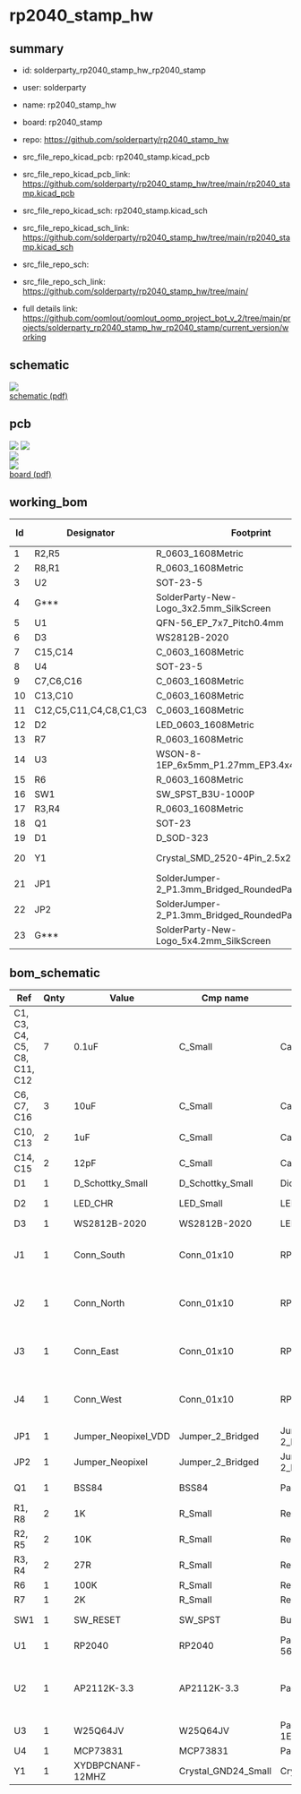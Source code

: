 # rp2040_stamp_hw
 
## summary 
* id: solderparty_rp2040_stamp_hw_rp2040_stamp
* user: solderparty
* name: rp2040_stamp_hw
* board: rp2040_stamp
* repo: https://github.com/solderparty/rp2040_stamp_hw
* src_file_repo_kicad_pcb: rp2040_stamp.kicad_pcb
* src_file_repo_kicad_pcb_link: https://github.com/solderparty/rp2040_stamp_hw/tree/main/rp2040_stamp.kicad_pcb
* src_file_repo_kicad_sch: rp2040_stamp.kicad_sch
* src_file_repo_kicad_sch_link: https://github.com/solderparty/rp2040_stamp_hw/tree/main/rp2040_stamp.kicad_sch

* src_file_repo_sch: 
* src_file_repo_sch_link: https://github.com/solderparty/rp2040_stamp_hw/tree/main/
* full details link: https://github.com/oomlout/oomlout_oomp_project_bot_v_2/tree/main/projects/solderparty_rp2040_stamp_hw_rp2040_stamp/current_version/working  

## schematic  
![](working_schematic_600.png)  
[schematic (pdf)](working_schematic.pdf) 






















## pcb  
![](working_3d_600.png) 
![](working_3d_front_600.png)  
![](working_3d_back_600.png)  
![](working_600.png)  
[board (pdf)](working.pdf)  

## working_bom
| Id | Designator | Footprint | Quantity | Designation | Supplier and ref |  | None | 
| --- | --- | --- | --- | --- | --- | --- | --- | 
| 1 | R2,R5 | R_0603_1608Metric | 2 | 10K |  |  | [''] | 
| 2 | R8,R1 | R_0603_1608Metric | 2 | 1K |  |  | [''] | 
| 3 | U2 | SOT-23-5 | 1 | AP2112K-3.3 |  |  | [''] | 
| 4 | G*** | SolderParty-New-Logo_3x2.5mm_SilkScreen | 1 | LOGO |  |  | [''] | 
| 5 | U1 | QFN-56_EP_7x7_Pitch0.4mm | 1 | RP2040 |  |  | [''] | 
| 6 | D3 | WS2812B-2020 | 1 | WS2812B-2020 |  |  | [''] | 
| 7 | C15,C14 | C_0603_1608Metric | 2 | 12pF |  |  | [''] | 
| 8 | U4 | SOT-23-5 | 1 | MCP73831 |  |  | [''] | 
| 9 | C7,C6,C16 | C_0603_1608Metric | 3 | 10uF |  |  | [''] | 
| 10 | C13,C10 | C_0603_1608Metric | 2 | 1uF |  |  | [''] | 
| 11 | C12,C5,C11,C4,C8,C1,C3 | C_0603_1608Metric | 7 | 0.1uF |  |  | [''] | 
| 12 | D2 | LED_0603_1608Metric | 1 | LED_CHR |  |  | [''] | 
| 13 | R7 | R_0603_1608Metric | 1 | 2K |  |  | [''] | 
| 14 | U3 | WSON-8-1EP_6x5mm_P1.27mm_EP3.4x4mm | 1 | W25Q64JV |  |  | [''] | 
| 15 | R6 | R_0603_1608Metric | 1 | 100K |  |  | [''] | 
| 16 | SW1 | SW_SPST_B3U-1000P | 1 | SW_RESET |  |  | [''] | 
| 17 | R3,R4 | R_0603_1608Metric | 2 | 27R |  |  | [''] | 
| 18 | Q1 | SOT-23 | 1 | BSS84 |  |  | [''] | 
| 19 | D1 | D_SOD-323 | 1 | D_Schottky_Small |  |  | [''] | 
| 20 | Y1 | Crystal_SMD_2520-4Pin_2.5x2.0mm | 1 | XYDBPCNANF-12MHZ |  |  | [''] | 
| 21 | JP1 | SolderJumper-2_P1.3mm_Bridged_RoundedPad1.0x1.5mm | 1 | Jumper_Neopixel_VDD |  |  | [''] | 
| 22 | JP2 | SolderJumper-2_P1.3mm_Bridged_RoundedPad1.0x1.5mm | 1 | Jumper_Neopixel |  |  | [''] | 
| 23 | G*** | SolderParty-New-Logo_5x4.2mm_SilkScreen | 1 | LOGO |  |  | [''] | 


## bom_schematic
| Ref | Qnty | Value | Cmp name | Footprint | Description | Vendor | DNP | 
| --- | --- | --- | --- | --- | --- | --- | --- | 
| C1, C3, C4, C5, C8, C11, C12 | 7 | 0.1uF | C_Small | Capacitor_SMD:C_0603_1608Metric | Unpolarized capacitor, small symbol |  |  | 
| C6, C7, C16 | 3 | 10uF | C_Small | Capacitor_SMD:C_0603_1608Metric | Unpolarized capacitor, small symbol |  |  | 
| C10, C13 | 2 | 1uF | C_Small | Capacitor_SMD:C_0603_1608Metric | Unpolarized capacitor, small symbol |  |  | 
| C14, C15 | 2 | 12pF | C_Small | Capacitor_SMD:C_0603_1608Metric | Unpolarized capacitor, small symbol |  |  | 
| D1 | 1 | D_Schottky_Small | D_Schottky_Small | Diode_SMD:D_SOD-323 | Schottky diode, small symbol |  |  | 
| D2 | 1 | LED_CHR | LED_Small | LED_SMD:LED_0603_1608Metric | Light emitting diode, small symbol |  |  | 
| D3 | 1 | WS2812B-2020 | WS2812B-2020 | LED_SMD_Extra:WS2812B-2020 |  |  |  | 
| J1 | 1 | Conn_South | Conn_01x10 | RP2040_stamp:Castellated_1x10_P2.00mm_Vertical | Generic connector, single row, 01x10, script generated (kicad-library-utils/schlib/autogen/connector/) |  |  | 
| J2 | 1 | Conn_North | Conn_01x10 | RP2040_stamp:Castellated_1x10_P2.00mm_Vertical | Generic connector, single row, 01x10, script generated (kicad-library-utils/schlib/autogen/connector/) |  |  | 
| J3 | 1 | Conn_East | Conn_01x10 | RP2040_stamp:Castellated_1x10_P2.00mm_Vertical | Generic connector, single row, 01x10, script generated (kicad-library-utils/schlib/autogen/connector/) |  |  | 
| J4 | 1 | Conn_West | Conn_01x10 | RP2040_stamp:Castellated_1x10_P2.00mm_Vertical | Generic connector, single row, 01x10, script generated (kicad-library-utils/schlib/autogen/connector/) |  |  | 
| JP1 | 1 | Jumper_Neopixel_VDD | Jumper_2_Bridged | Jumper:SolderJumper-2_P1.3mm_Bridged_RoundedPad1.0x1.5mm | Jumper, 2-pole, closed/bridged |  |  | 
| JP2 | 1 | Jumper_Neopixel | Jumper_2_Bridged | Jumper:SolderJumper-2_P1.3mm_Bridged_RoundedPad1.0x1.5mm | Jumper, 2-pole, closed/bridged |  |  | 
| Q1 | 1 | BSS84 | BSS84 | Package_TO_SOT_SMD:SOT-23 | -0.13A Id, -50V Vds, P-Channel MOSFET, SOT-23 |  |  | 
| R1, R8 | 2 | 1K | R_Small | Resistor_SMD:R_0603_1608Metric | Resistor, small symbol |  |  | 
| R2, R5 | 2 | 10K | R_Small | Resistor_SMD:R_0603_1608Metric | Resistor, small symbol |  |  | 
| R3, R4 | 2 | 27R | R_Small | Resistor_SMD:R_0603_1608Metric | Resistor, small symbol |  |  | 
| R6 | 1 | 100K | R_Small | Resistor_SMD:R_0603_1608Metric | Resistor, small symbol |  |  | 
| R7 | 1 | 2K | R_Small | Resistor_SMD:R_0603_1608Metric | Resistor, small symbol |  |  | 
| SW1 | 1 | SW_RESET | SW_SPST | Button_Switch_SMD:SW_SPST_B3U-1000P | Single Pole Single Throw (SPST) switch |  |  | 
| U1 | 1 | RP2040 | RP2040 | Package_DFN_QFN_Extra:QFN-56_EP_7x7_Pitch0.4mm |  |  |  | 
| U2 | 1 | AP2112K-3.3 | AP2112K-3.3 | Package_TO_SOT_SMD:SOT-23-5 | 600mA low dropout linear regulator, with enable pin, 3.8V-6V input voltage range, 3.3V fixed positive output, SOT-23-5 |  |  | 
| U3 | 1 | W25Q64JV | W25Q64JV | Package_SON:WSON-8-1EP_6x5mm_P1.27mm_EP3.4x4mm |  |  |  | 
| U4 | 1 | MCP73831 | MCP73831 | Package_TO_SOT_SMD:SOT-23-5 |  |  |  | 
| Y1 | 1 | XYDBPCNANF-12MHZ | Crystal_GND24_Small | Crystal:Crystal_SMD_2520-4Pin_2.5x2.0mm | Four pin crystal, GND on pins 2 and 4, small symbol |  |  | 



